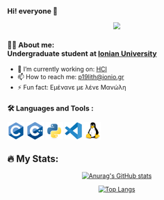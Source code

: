### Hi! everyone :wave:

<div id="header" align="center">
  <img src="https://media.giphy.com/media/QssGEmpkyEOhBCb7e1/giphy.gif" width="100"/>
</div>

### :man_technologist: About me: <br>  Undergraduate student at [Ionian University](https://github.com/courses-ionio)

- 🔭 I’m currently working on: [HCI](https://github.com/courses-ionio/hci)
- 📫 How to reach me: p19lith@ionio.gr
- ⚡ Fun fact: Εμένανε με λένε Μανώλη

### :hammer_and_wrench: Languages and Tools :
<div>
  <img src="https://github.com/devicons/devicon/blob/master/icons/c/c-original.svg" title="c" **alt="c" width="40" height="40"/>
  <img src="https://github.com/devicons/devicon/blob/master/icons/cplusplus/cplusplus-original.svg" title="cplusplus" **alt="cplusplus" width="40" height="40"/>
  <img src="https://github.com/devicons/devicon/blob/master/icons/python/python-original.svg" title="Python" **alt="Python" width="40" height="40"/>
  <img src="https://github.com/devicons/devicon/blob/master/icons/vscode/vscode-original.svg" title="vscode" **alt="vscode" width="40" height="40"/>
  <img src="https://github.com/devicons/devicon/blob/master/icons/linux/linux-original.svg" title="linux" **alt="linux" width="40" height="40"/>
</div>

## :fire: My Stats:
<div  align="center">

  [![Anurag's GitHub stats](https://github-readme-stats.vercel.app/api?username=NickLitharis&count_private=trueshow_icons=true&theme=radical&hide_border=true&include_all_commits=true&show_icons=true)](https://github.com/anuraghazra/github-readme-stats)

  [![Top Langs](https://github-readme-stats.vercel.app/api/top-langs/?username=NickLitharis&layout=compact&theme=radical&hide_border=true&border_radius=5&langs_count=10&card_width=450&count_private=true)](https://github.com/anuraghazra/github-readme-stats)
</div>
